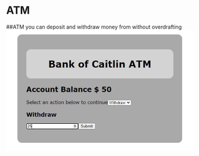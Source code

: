 # ATM
 ##ATM you can deposit and withdraw money from without overdrafting
 <img src="https://github.com/cqriddle/ATM/blob/main/atm.JPG">
